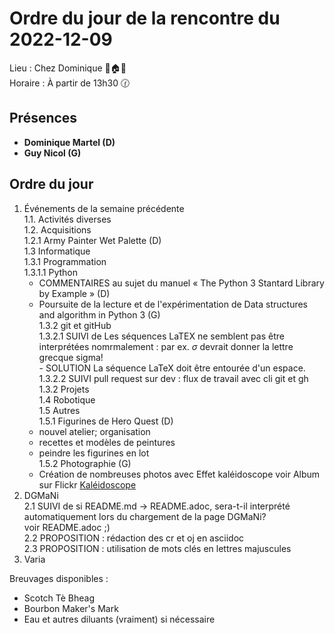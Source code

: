 # Ordre du jour de la rencontre du 2022-12-09  
Lieu :    Chez Dominique 🌲🏠🌳  
Horaire : À partir de 13h30 🕜  
## Présences
* **Dominique Martel (D)**
* **Guy Nicol (G)**

## Ordre du jour
1. Événements de la semaine précédente  
  1.1.  Activités diverses  
  1.2.  Acquisitions  
   1.2.1 Army Painter Wet Palette (D)  
  1.3 Informatique  
    1.3.1 Programmation  
      1.3.1.1 Python  
      * COMMENTAIRES au sujet du manuel « The Python 3 Stantard Library by Example » (D)  
      - Poursuite de la lecture et de l'expérimentation de Data structures and algorithm in Python 3 (G)  
      1.3.2 git et gitHub  
       1.3.2.1 SUIVI de Les séquences LaTEX ne semblent pas être interprétées nomrmalement : par ex. $\sigma$ devrait donner la lettre grecque sigma!  
       - SOLUTION La séquence LaTeX doit être entourée d'un espace.  
       1.3.2.2 SUIVI pull request sur dev : flux de travail avec cli git et gh  
    1.3.2 Projets  
  1.4 Robotique  
  1.5 Autres  
  1.5.1 Figurines de Hero Quest (D)  
   * nouvel atelier; organisation
   * recettes et modèles de peintures
   * peindre les figurines en lot  
  1.5.2 Photographie (G)  
   * Création de nombreuses photos avec Effet kaléidoscope voir Album sur Flickr [Kaléidoscope](https://www.flickr.com/photos/spock2029/albums/72177720304242319)  
2. DGMaNi  
 2.1 SUIVI de si README.md -> README.adoc, sera-t-il interprété automatiquement lors du chargement de la page DGMaNi?  
 voir README.adoc ;)  
 2.2 PROPOSITION : rédaction des cr et oj en asciidoc  
 2.3 PROPOSITION : utilisation de mots clés en lettres majuscules  
4. Varia  



Breuvages disponibles :
  * Scotch Tè Bheag
  * Bourbon Maker's Mark
  * Eau et autres diluants (vraiment) si nécessaire
